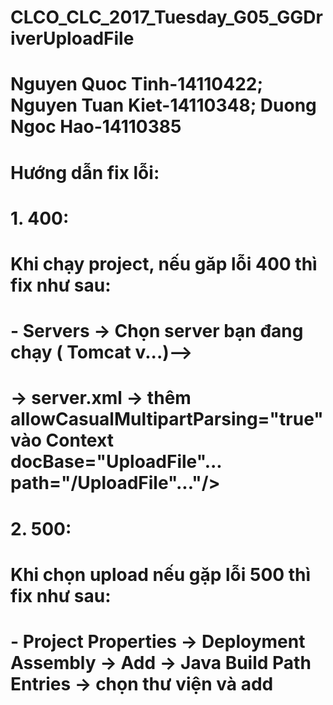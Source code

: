 # CLCO_CLC_2017_Tuesday_G05_GGDriverUploadFile
# Nguyen Quoc Tinh-14110422; Nguyen Tuan Kiet-14110348; Duong Ngoc Hao-14110385
# Hướng dẫn fix lỗi:
# 1. 400:
# Khi chạy project, nếu găp lỗi 400 thì fix như sau:
# - Servers -> Chọn server bạn đang chạy ( Tomcat v...)-->
#    -> server.xml -> thêm allowCasualMultipartParsing="true" vào Context docBase="UploadFile"... path="/UploadFile"..."/>
# 2. 500:
# Khi chọn upload nếu gặp lỗi 500 thì fix như sau:
#  - Project Properties -> Deployment Assembly -> Add -> Java Build Path Entries -> chọn thư viện và add
